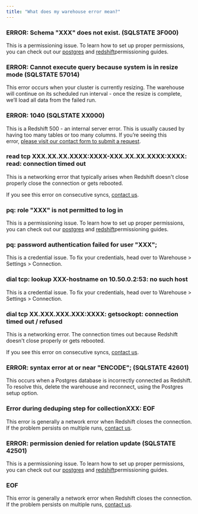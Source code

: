```yaml
---
title: "What does my warehouse error mean?"
---
```


### ERROR: Schema "XXX" does not exist. (SQLSTATE 3F000)

This is a permissioning issue. To learn how to set up proper permissions, you can check out our [postgres](/docs/warehouses/postgres/#permissioning-segment-to-rds) and [redshift](/docs/warehouses/redshift/#permissioning-segment-to-redshift)permissioning guides.

### ERROR: Cannot execute query because system is in resize mode (SQLSTATE 57014)

This error occurs when your cluster is currently resizing. The warehouse will continue on its scheduled run interval - once the resize is complete, we’ll load all data from the failed run.

### ERROR: 1040 (SQLSTATE XX000)

This is a Redshift 500 - an internal server error. This is usually caused by having too many tables or too many columns. If you’re seeing this error, [please visit our contact form to submit a request](/contact/support).

### read tcp XXX.XX.XX.XXXX:XXXX-XXX.XX.XX.XXXX:XXXX: read: connection timed out

This is a networking error that typically arises when Redshift doesn't close properly close the connection or gets rebooted.

If you see this error on consecutive syncs, [contact us](/contact).

### pq: role "XXX" is not permitted to log in

This is a permissioning issue. To learn how to set up proper permissions, you can check out our [postgres](/docs/warehouses/postgres/#permissioning-segment-to-rds) and [redshift](/docs/warehouses/redshift/#permissioning-segment-to-redshift)permissioning guides.

### pq: password authentication failed for user "XXX";

This is a credential issue. To fix your credentials, head over to Warehouse > Settings > Connection.

### dial tcp: lookup XXX-hostname on 10.50.0.2:53: no such host

This is a credential issue. To fix your credentials, head over to Warehouse > Settings > Connection.

### dial tcp XX.XXX.XXX.XXX:XXXX: getsockopt: connection timed out / refused

This is a networking error. The connection times out because Redshift doesn't close properly or gets rebooted.

If you see this error on consecutive syncs, [contact us](https://segment.com/help/contact/).

### ERROR: syntax error at or near "ENCODE"; (SQLSTATE 42601)

This occurs when a Postgres database is incorrectly connected as Redshift. To resolve this, delete the warehouse and reconnect, using the Postgres setup option.

### Error during deduping step for collectionXXX: EOF

This error is generally a network error when Redshift closes the connection. If the problem persists on multiple runs, [contact us](https://segment.com/help/contact/).

### ERROR: permission denied for relation update (SQLSTATE 42501)

This is a permissioning issue. To learn how to set up proper permissions, you can check out our [postgres](/docs/warehouses/postgres/#permissioning-segment-to-rds) and [redshift](/docs/warehouses/redshift/#permissioning-segment-to-redshift)permissioning guides.

### EOF

This error is generally a network error when Redshift closes the connection. If the problem persists on multiple runs, [contact us](/contact).
